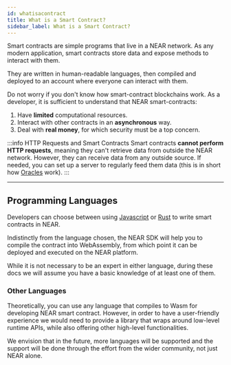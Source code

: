 ```yaml
---
id: whatisacontract
title: What is a Smart Contract?
sidebar_label: What is a Smart Contract?
---
```


Smart contracts are simple programs that live in a NEAR network. As any modern application, smart contracts store data and expose methods to interact with them.

They are written in human-readable languages, then compiled and deployed to an account where everyone can interact with them.

Do not worry if you don't know how smart-contract blockchains work. As a developer, it is sufficient to understand that NEAR smart-contracts:
1. Have **limited** computational resources.
2. Interact with other contracts in an **asynchronous** way.
3. Deal with **real money**, for which security must be a top concern.

:::info HTTP Requests and Smart Contracts
Smart contracts **cannot perform HTTP requests**, meaning they can't retrieve data from outside the NEAR network. However, they can receive data from any outside source. If needed, you can set up a server to regularly feed them data (this is in short how [Oracles](../relevant-contracts/oracles.md) work).
:::

---

## Programming Languages
Developers can choose between using [Javascript](../../4.tools/js-sdk.md) or [Rust](../../4.tools/js-sdk.md) to write smart contracts in NEAR.

Indistinctly from the language chosen, the NEAR SDK will help you to compile the contract into WebAssembly, from which point it can be deployed and executed on the NEAR platform.


While it is not necessary to be an expert in either language, during these docs we will assume you have a basic knowledge of at least one of them.

### Other Languages
Theoretically, you can use any language that compiles to Wasm for developing NEAR smart contract. However, in order to have a user-friendly experience we would need
to provide a library that wraps around low-level runtime APIs, while also offering other high-level functionalities.

We envision that in the future, more languages will be supported and the support will be done through the effort from the wider community, not just NEAR alone.
